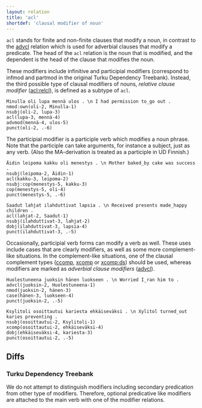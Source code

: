 ```yaml
---
layout: relation
title: 'acl'
shortdef: 'clausal modifier of noun'
---
```


`acl` stands for finite and non-finite clauses that modify a noun, in
contrast to the [advcl]() relation which is used for adverbial clauses
that modify a predicate. The head of the `acl` relation is the noun
that is modified, and the dependent is the head of the clause that
modifies the noun.

These modifiers include infinitive and participial modifiers (correspond to infmod and partmod in the original Turku Dependency Treebank). Instead, the third possible type of clausal modifiers of nouns, *relative clause modifier* ([acl:relcl]()), is defined as a subtype of `acl`.


<!-- fname:infmod.pdf -->
~~~ sdparse
Minulla oli lupa mennä ulos . \n I had permission to_go out .
nmod:own(oli-2, Minulla-1)
nsubj(oli-2, lupa-3)
acl(lupa-3, mennä-4)
advmod(mennä-4, ulos-5)
punct(oli-2, .-6)
~~~


The participial modifier is a participle verb which modifies a noun
phrase. Note that the participle can take arguments, for instance a subject,
just as any verb. (Also the MA-derivation is treated as a participle in UD
Finnish.)  

<!-- fname:partmod_NP.pdf -->
~~~ sdparse
Äidin leipoma kakku oli menestys . \n Mother baked_by cake was success .
nsubj(leipoma-2, Äidin-1)
acl(kakku-3, leipoma-2)
nsubj:cop(menestys-5, kakku-3)
cop(menestys-5, oli-4)
punct(menestys-5, .-6)
~~~

<!-- fname:partmod_NP_2.pdf -->
~~~ sdparse
Saadut lahjat ilahduttivat lapsia . \n Received presents made_happy children .
acl(lahjat-2, Saadut-1)
nsubj(ilahduttivat-3, lahjat-2)
dobj(ilahduttivat-3, lapsia-4)
punct(ilahduttivat-3, .-5)
~~~

Occasionally, participial verb forms can modify a verb as well. These uses include cases that are clearly modifiers, as well as some more complement-like situations. In the complement-like situations, one of the clausal complement types ([ccomp](), [xcomp]() or [xcomp:ds]()) should be used, whereas modifiers are marked as *adverbial clause modifiers* ([advcl]()).


<!-- fname:partmod_VP_mod.pdf -->
~~~ sdparse
Huolestuneena juoksin hänen luokseen . \n Worried I_ran him to .
advcl(juoksin-2, Huolestuneena-1)
nmod(juoksin-2, hänen-3)
case(hänen-3, luokseen-4)
punct(juoksin-2, .-5)
~~~

<!-- fname:partmod_VP_comp.pdf -->
~~~ sdparse
Ksylitoli osoittautui kariesta ehkäiseväksi . \n Xylitol turned_out karies preventing .
nsubj(osoittautui-2, Ksylitoli-1)
xcomp(osoittautui-2, ehkäiseväksi-4)
dobj(ehkäiseväksi-4, kariesta-3)
punct(osoittautui-2, .-5)
~~~






## Diffs

### Turku Dependency Treebank

We do not attempt to distinguish modifiers including secondary predication from other type of modifiers. Therefore, optional predicative like modifiers are attached to the main verb with one of the modifier relations.
